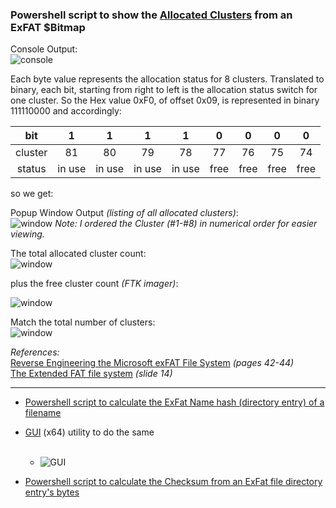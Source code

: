### Powershell script to show the [Allocated Clusters](https://github.com/kacos2000/Other/blob/master/ExFat/ExF_Bitmap.ps1) from an ExFAT $Bitmap 


Console Output:<br>
![console](https://raw.githubusercontent.com/kacos2000/Other/master/ExFat/bit0.JPG)

Each byte value represents the allocation status for 8 clusters. Translated to binary, each bit, starting from right to left is the allocation status switch for one cluster. So the Hex value 0xF0, of offset 0x09, is represented in binary 111110000 and accordingly: 


bit |	1 |	1 |	1 |	1 |	0 |	0 |	0 |	0
:----: | :----: | :----: | :----: | :----: | :----: | :----: | :----: | :----: 
cluster |	81 |	80 |	79 |	78 |	77 |	76 |	75 |	74
status | in use |	in use |	in use |	in use |	free |	free |	free |	free

so we get:<br>

Popup Window Output *(listing of all allocated clusters)*:<br>
![window](https://raw.githubusercontent.com/kacos2000/Other/master/ExFat/bit1.JPG)
*Note: I ordered the Cluster (#1-#8) in numerical order for easier viewing.* 




The total allocated cluster count:<br>
![window](https://raw.githubusercontent.com/kacos2000/Other/master/ExFat/bit2.JPG) 

plus the free cluster count *(FTK imager)*:<br>

![window](https://raw.githubusercontent.com/kacos2000/Other/master/ExFat/bit3.JPG)

Match the total number of clusters:<br>
![window](https://raw.githubusercontent.com/kacos2000/Other/master/ExFat/bit4.JPG) 


*References:*<br>
[Reverse Engineering the Microsoft exFAT File System](https://www.sans.org/reading-room/whitepapers/forensics/reverse-engineering-microsoft-exfat-file-system-33274) *(pages 42-44)*<br>
[The Extended FAT file system](https://events.static.linuxfound.org/images/stories/pdf/lceu11_munegowda_s.pdf) *(slide 14)*<br>
[]()

_____________________________________________________

   * [Powershell script to calculate the ExFat Name hash (directory entry) of a filename](https://github.com/kacos2000/Other/blob/master/ExFat/ExFat_Name_Hash.ps1)
   * [GUI](https://github.com/kacos2000/Other/raw/master/ExFat/ExFat_Namehash.exe) (x64) utility to do the same <br><br>
      - ![GUI](https://raw.githubusercontent.com/kacos2000/Other/master/ExFat/fn.jpg)

  * [Powershell script to calculate the Checksum from an ExFat file directory entry's bytes](https://github.com/kacos2000/Other/blob/master/ExFat/ExFat_Checksum.ps1)
